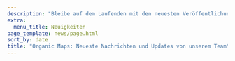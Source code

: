 ```yaml
---
description: "Bleibe auf dem Laufenden mit den neuesten Veröffentlichungen von Organic Maps, Neuigkeiten und Updates von unserem Team"
extra:
  menu_title: Neuigkeiten
page_template: news/page.html
sort_by: date
title: "Organic Maps: Neueste Nachrichten und Updates von unserem Team"
---
```

